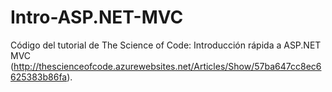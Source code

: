 # Intro-ASP.NET-MVC
Código del tutorial de The Science of Code: Introducción rápida a ASP.NET MVC (http://thescienceofcode.azurewebsites.net/Articles/Show/57ba647cc8ec6625383b86fa).
